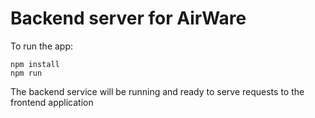 # Backend server for AirWare

To run the app:
```
npm install
npm run
```
The backend service will be running and ready to serve requests to the frontend application
